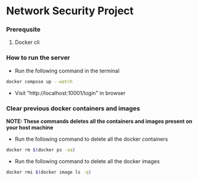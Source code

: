 # Network Security Project

### Prerequsite
1. Docker cli

### How to run the server
- Run the following command in the terminal
```sh
docker compose up --watch
```
- Visit "http://localhost:10001/login" in browser

### Clear previous docker containers and images
**NOTE: These commands deletes all the containers and images present on your host machine**

- Run the following command to delete all the docker containers
```sh
docker rm $(docker ps -aq)
```

- Run the following command to delete all the docker images
```sh
docker rmi $(docker image ls -q)
```

